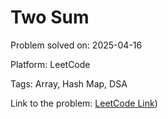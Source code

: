 # Two Sum

Problem solved on: 2025-04-16

Platform: LeetCode

Tags: Array, Hash Map, DSA

Link to the problem: [LeetCode Link](https://leetcode.com/problems/two-sum))